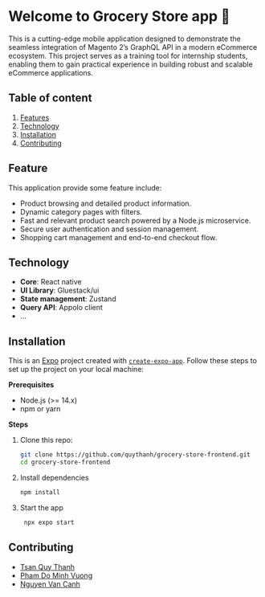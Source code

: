 # Welcome to Grocery Store app 👋

This is a cutting-edge mobile application designed to demonstrate the seamless integration of Magento 2’s GraphQL API in a modern eCommerce ecosystem. This project serves as a training tool for internship students, enabling them to gain practical experience in building robust and scalable eCommerce applications.

## Table of content

1.  [Features]('/#feature')
2.  [Technology]('/#techonology')
3.  [Installation]('/#installation')
4.  [Contributing]('/#contributing')

## Feature

This application provide some feature include:

- Product browsing and detailed product information.
- Dynamic category pages with filters.
- Fast and relevant product search powered by a Node.js microservice.
- Secure user authentication and session management.
- Shopping cart management and end-to-end checkout flow.

## Technology

- **Core**: React native
- **UI Library**: Gluestack/ui
- **State management**: Zustand
- **Query API**: Appolo client
- ...

## Installation

This is an [Expo](https://expo.dev) project created with [`create-expo-app`](https://www.npmjs.com/package/create-expo-app).
Follow these steps to set up the project on your local machine:

**Prerequisites**

- Node.js (>= 14.x)
- npm or yarn

**Steps**

1. Clone this repo:
   ```bash
   git clone https://github.com/quythanh/grocery-store-frontend.git
   cd grocery-store-frontend
   ```
2. Install dependencies

   ```bash
   npm install
   ```

3. Start the app

   ```bash
    npx expo start
   ```

## Contributing

- [Tsan Quy Thanh](https://github.com/quythanh)
- [Pham Do Minh Vuong](https://github.com/pdmv)
- [Nguyen Van Canh](https://github.com/nvcan1236)
